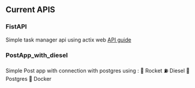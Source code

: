 ## Current APIS

### FistAPI

Simple task manager api using actix web [API guide](https://github.com/feijoes/Study/tree/master/Rust/rust_API/firstAPI#readme)

### PostApp_with_diesel

Simple Post app with connection with postgres using :
🚀 Rocket
⛽ Diesel
🐘 Postgres
🐳 Docker
